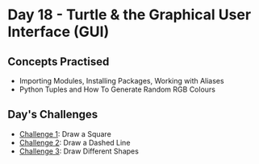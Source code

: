 # Day 18 - Turtle & the Graphical User Interface (GUI)
## Concepts Practised
- Importing Modules, Installing Packages, Working with Aliases
- Python Tuples and How To Generate Random RGB Colours

## Day's Challenges
- [Challenge 1](https://github.com/mgiammal/100daysofcode/tree/main/day18/Challenge1): Draw a Square
- [Challenge 2](https://github.com/mgiammal/100daysofcode/tree/main/day18/Challenge2): Draw a Dashed Line
- [Challenge 3](https://github.com/mgiammal/100daysofcode/tree/main/day18/Challenge3): Draw Different Shapes
